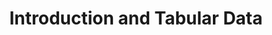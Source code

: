 ---
title: "Introduction and Tabular Data"
index: 1
materials:
- topic: "Motivation"
  files:
  - type: "colab"
    url: https://colab.research.google.com/github/C4M-UofT/C4M-UofT.github.io/blob/master/lectures/module2/2-1_tabular/1a - Motivation.ipynb
- topic: "Numpy"
  files:
  - type: "colab"
    url: https://colab.research.google.com/github/C4M-UofT/C4M-UofT.github.io/blob/master/lectures/module2/2-1_tabular/1b - Numpy.ipynb
- topic: "Pandas"
  files:
  - type: "colab"
    url: https://colab.research.google.com/github/C4M-UofT/C4M-UofT.github.io/blob/master/lectures/module2/2-1_tabular/1c - Pandas.ipynb
assignment:
  files:
  - type: "colab"
    url: https://colab.research.google.com/github/C4M-UofT/C4M-UofT.github.io/blob/master/lectures/module2/2-1_tabular/HW1.ipynb
---